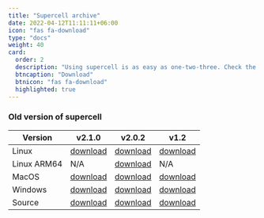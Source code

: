 ```yaml
---
title: "Supercell archive"
date: 2022-04-12T11:11:11+06:00
icon: "fas fa-download"
type: "docs"
weight: 40
card:
  order: 2
  description: "Using supercell is as easy as one-two-three. Check the to learn different methods of obtaining and using the program."
  btncaption: "Download"
  btnicon: "fas fa-download"
  highlighted: true
---
```


### Old version of supercell

| Version      | v2.1.0                                                            | v2.0.2                                                            | v1.2                                                                                        |
|--------------|-------------------------------------------------------------------|-------------------------------------------------------------------|---------------------------------------------------------------------------------------------|
| Linux        | [download](archive/supercell_v2.1.0/supercell-linux.tar.gz)       | [download](archive/supercell_v2.0.1/supercell-linux.tar.gz)       | [download](archive/supercell_v1.2/supercell-linux.tar.gz)                                   |
| Linux ARM64  | N/A                                                               | [download](archive/supercell_v2.0.1/supercell-linux-arm64.tar.gz) | N/A                                                                                         |
| MacOS        | [download](archive/supercell_v2.1.0/supercell-osx.tar.gz)         | [download](archive/supercell_v2.0.1/supercell-osx.tar.gz)         | [download](archive/supercell_v1.2/supercell-osx.tar.gz)                                     |
| Windows      | [download](archive/supercell_v2.1.0/supercell-windows.zip)        | [download](archive/supercell_v2.0.1/supercell-windows.zip)        | [download](archive/supercell_v1.2/supercell-windows.zip)                                    |
| Source       | [download](https://github.com/orex/supercell/tree/v2.1.0)         | [download](https://github.com/orex/supercell/tree/v2.0.2)         | [download](https://github.com/orex/supercell/tree/516afba96405d010b73bca7af85ba7799ce88c24) |



               
      
